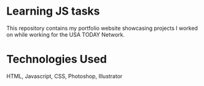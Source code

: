 # Learning JS tasks

This repository contains my portfolio website showcasing projects I worked on while working for the USA TODAY Network.

# Technologies Used

HTML, Javascript, CSS, Photoshop, Illustrator
